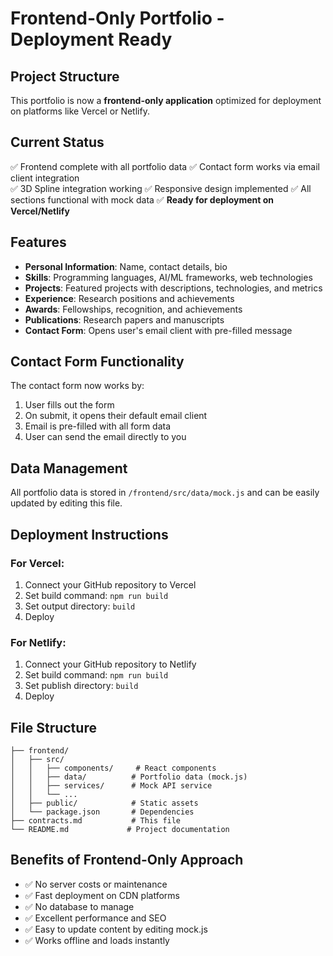 # Frontend-Only Portfolio - Deployment Ready

## Project Structure
This portfolio is now a **frontend-only application** optimized for deployment on platforms like Vercel or Netlify.

## Current Status
✅ Frontend complete with all portfolio data
✅ Contact form works via email client integration  
✅ 3D Spline integration working
✅ Responsive design implemented
✅ All sections functional with mock data
✅ **Ready for deployment on Vercel/Netlify**

## Features
- **Personal Information**: Name, contact details, bio
- **Skills**: Programming languages, AI/ML frameworks, web technologies
- **Projects**: Featured projects with descriptions, technologies, and metrics
- **Experience**: Research positions and achievements
- **Awards**: Fellowships, recognition, and achievements  
- **Publications**: Research papers and manuscripts
- **Contact Form**: Opens user's email client with pre-filled message

## Contact Form Functionality
The contact form now works by:
1. User fills out the form
2. On submit, it opens their default email client
3. Email is pre-filled with all form data
4. User can send the email directly to you

## Data Management
All portfolio data is stored in `/frontend/src/data/mock.js` and can be easily updated by editing this file.

## Deployment Instructions

### For Vercel:
1. Connect your GitHub repository to Vercel
2. Set build command: `npm run build`
3. Set output directory: `build`
4. Deploy

### For Netlify:
1. Connect your GitHub repository to Netlify  
2. Set build command: `npm run build`
3. Set publish directory: `build`
4. Deploy

## File Structure
```
├── frontend/
│   ├── src/
│   │   ├── components/     # React components
│   │   ├── data/          # Portfolio data (mock.js)
│   │   ├── services/      # Mock API service
│   │   └── ...
│   ├── public/            # Static assets
│   └── package.json       # Dependencies
├── contracts.md           # This file
└── README.md             # Project documentation
```

## Benefits of Frontend-Only Approach
- ✅ No server costs or maintenance
- ✅ Fast deployment on CDN platforms
- ✅ No database to manage
- ✅ Excellent performance and SEO
- ✅ Easy to update content by editing mock.js
- ✅ Works offline and loads instantly
